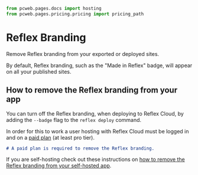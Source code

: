 ```python exec
from pcweb.pages.docs import hosting
from pcweb.pages.pricing.pricing import pricing_path
```

# Reflex Branding

Remove Reflex branding from your exported or deployed sites. 

By default, Reflex branding, such as the "Made in Reflex" badge, will appear on all your published sites.


## How to remove the Reflex branding from your app

You can turn off the Reflex branding, when deploying to Reflex Cloud, by adding the `--badge` flag to the `reflex deploy` command. 

In order for this to work a user hosting with Reflex Cloud must be logged in and on a [paid plan]({pricing_path}) (at least pro tier). 


```md alert info
# A paid plan is required to remove the Reflex branding.
```

If you are self-hosting check out these instructions on [how to remove the Reflex branding from your self-hosted app]({hosting.self_hosting.path}#remove-reflex-branding-from-your-self-hosted-app).
